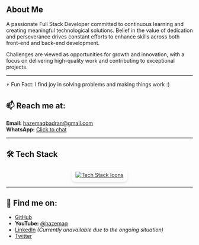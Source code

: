 ## About Me

A passionate Full Stack Developer committed to continuous learning and creating meaningful technological solutions. Belief in the value of dedication and perseverance drives constant efforts to enhance skills across both front-end and back-end development.

Challenges are viewed as opportunities for growth and innovation, with a focus on delivering high-quality work and contributing to exceptional projects.



---

⚡ Fun Fact: I find joy in solving problems and making things work :)

## 📫 Reach me at:
**Email:** [hazemaqbadran@gmail.com](mailto:hazemaqbadran@gmail.com)  
**WhatsApp:** [Click to chat](https://iwtsp.com/972592083208)

---

## 🛠️ Tech Stack

<p align="center">
  <a href="https://skillicons.dev">
    <img src="https://skillicons.dev/icons?i=js,html,css,react,redux,nodejs,ts,nextjs,express,nestjs,materialui,styledcomponents,tailwind,git,github,gitlab,npm,yarn,docker,mongodb,firebase,netlify,jest,postman,vscode,figma,devto,discord,obsidian,notion,md,gmail" alt="Tech Stack Icons" style="transition: transform 0.2s; border-radius: 10px; border: 2px solid #fff; padding: 8px; box-shadow: 0 4px 6px rgba(0, 0, 0, 0.1);"/>
  </a>
</p>


---

## 📌 Find me on:

- [GitHub](https://github.com/HazemBadran)
- **YouTube:** [@hazemaq](https://www.youtube.com/@hazemaq)
- [LinkedIn](https://www.linkedin.com) *(Currently unavailable due to the ongoing situation)*
- [Twitter](https://twitter.com/HazemBadran)


<!--
## Hi there 👋

**Hazzembadran/Hazzembadran** is a ✨ _special_ ✨ repository because its `README.md` (this file) appears on your GitHub profile.

Here are some ideas to get you started:

- 🔭 I’m currently working on ...
- 🌱 I’m currently learning ...
- 👯 I’m looking to collaborate on ...
- 🤔 I’m looking for help with ...
- 💬 Ask me about ...
- 📫 How to reach me: ...
- 😄 Pronouns: ...
- ⚡ Fun fact: ...
-->
